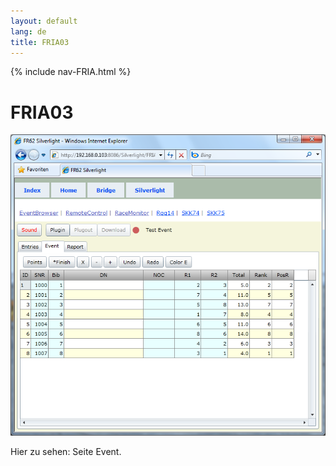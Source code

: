 ```yaml
---
layout: default
lang: de
title: FRIA03
---
```


{% include nav-FRIA.html %}

# FRIA03

![FRIA03 screenshot](../images/FRIA03.png)

Hier zu sehen: Seite Event.